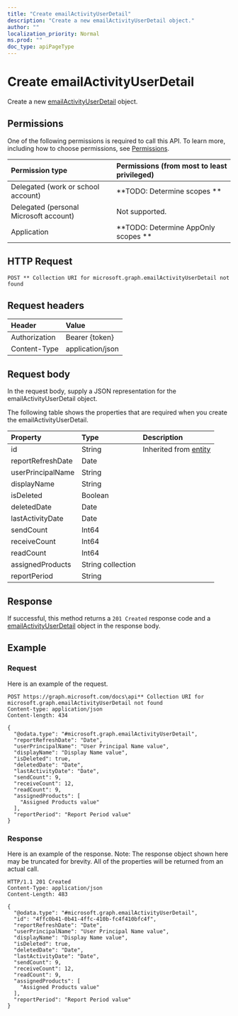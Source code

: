 ```yaml
---
title: "Create emailActivityUserDetail"
description: "Create a new emailActivityUserDetail object."
author: ""
localization_priority: Normal
ms.prod: ""
doc_type: apiPageType
---
```


# Create emailActivityUserDetail

Create a new [emailActivityUserDetail](../resources/emailactivityuserdetail.md) object.

## Permissions
One of the following permissions is required to call this API. To learn more, including how to choose permissions, see [Permissions](/concepts/permissions-reference.md).

|Permission type|Permissions (from most to least privileged)|
|:---|:---|
|Delegated (work or school account)|**TODO: Determine scopes **|
|Delegated (personal Microsoft account)|Not supported.|
|Application|**TODO: Determine AppOnly scopes **|

## HTTP Request
<!-- {
  "blockType": "ignored"
}
-->
``` http
POST ** Collection URI for microsoft.graph.emailActivityUserDetail not found
```

## Request headers
|Header|Value|
|:---|:---|
|Authorization|Bearer {token}|
|Content-Type|application/json|

## Request body
In the request body, supply a JSON representation for the emailActivityUserDetail object.

The following table shows the properties that are required when you create the emailActivityUserDetail.

|Property|Type|Description|
|:---|:---|:---|
|id|String| Inherited from [entity](../resources/entity.md)|
|reportRefreshDate|Date||
|userPrincipalName|String||
|displayName|String||
|isDeleted|Boolean||
|deletedDate|Date||
|lastActivityDate|Date||
|sendCount|Int64||
|receiveCount|Int64||
|readCount|Int64||
|assignedProducts|String collection||
|reportPeriod|String||



## Response
If successful, this method returns a `201 Created` response code and a [emailActivityUserDetail](../resources/emailactivityuserdetail.md) object in the response body.

## Example

### Request
Here is an example of the request.
<!-- {
  "blockType": "request",
  "name": "create_emailactivityuserdetail_from_"
}
-->
``` http
POST https://graph.microsoft.com/docs\api** Collection URI for microsoft.graph.emailActivityUserDetail not found
Content-type: application/json
Content-length: 434

{
  "@odata.type": "#microsoft.graph.emailActivityUserDetail",
  "reportRefreshDate": "Date",
  "userPrincipalName": "User Principal Name value",
  "displayName": "Display Name value",
  "isDeleted": true,
  "deletedDate": "Date",
  "lastActivityDate": "Date",
  "sendCount": 9,
  "receiveCount": 12,
  "readCount": 9,
  "assignedProducts": [
    "Assigned Products value"
  ],
  "reportPeriod": "Report Period value"
}
```

### Response
Here is an example of the response. Note: The response object shown here may be truncated for brevity. All of the properties will be returned from an actual call.
<!-- {
  "blockType": "response",
  "truncated": true,
  "@odata.type": "microsoft.graph.emailactivityuserdetail"
}
-->
``` http
HTTP/1.1 201 Created
Content-Type: application/json
Content-Length: 483

{
  "@odata.type": "#microsoft.graph.emailActivityUserDetail",
  "id": "4ffc0b41-0b41-4ffc-410b-fc4f410bfc4f",
  "reportRefreshDate": "Date",
  "userPrincipalName": "User Principal Name value",
  "displayName": "Display Name value",
  "isDeleted": true,
  "deletedDate": "Date",
  "lastActivityDate": "Date",
  "sendCount": 9,
  "receiveCount": 12,
  "readCount": 9,
  "assignedProducts": [
    "Assigned Products value"
  ],
  "reportPeriod": "Report Period value"
}
```


